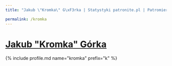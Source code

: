 ```yaml
---
title: "Jakub \"Kromka\" G\xF3rka | Statystyki patronite.pl | Patromierz"

permalink: /kromka
---
```


# [Jakub "Kromka" Górka](https://patronite.pl/kromka)

{% include profile.md name="kromka" prefix="k" %}
